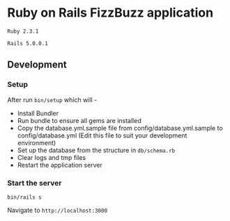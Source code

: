 # Ruby on Rails FizzBuzz application

`Ruby 2.3.1`

`Rails 5.0.0.1`

## Development

### Setup

After run `bin/setup` which will -

* Install Bundler
* Run bundle to ensure all gems are installed
* Copy the database.yml.sample file from config/database.yml.sample to config/database.yml (Edit this file to suit your development environment)
* Set up the database from the structure in `db/schema.rb`
* Clear logs and tmp files
* Restart the application server

### Start the server

`bin/rails s`

Navigate to `http://localhost:3000`
